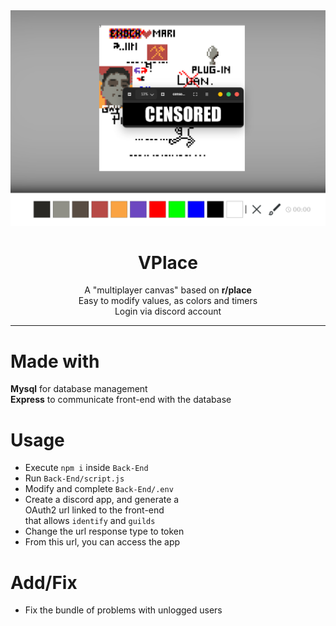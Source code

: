 <div align='center'>
  <img src='https://github.com/alaanvv/Image-Database/blob/main/Misc/vplace.png?raw=true'>

  # VPlace

  A "multiplayer canvas" based on **r/place**  
  Easy to modify values, as colors and timers  
  Login via discord account
</div>

---

# Made with
**Mysql** for database management  
**Express** to communicate front-end with the database

# Usage
- Execute `npm i` inside `Back-End`
- Run `Back-End/script.js`
- Modify and complete `Back-End/.env`
- Create a discord app, and generate a  
OAuth2 url linked to the front-end  
that allows `identify` and `guilds`
- Change the url response type to token
- From this url, you can access the app

# Add/Fix
- Fix the bundle of problems with unlogged users
